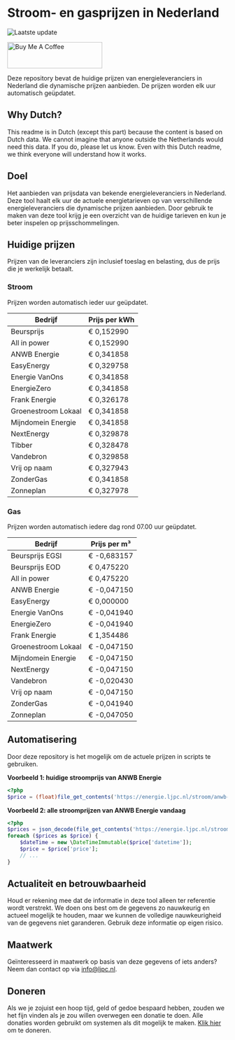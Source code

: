 # Stroom- en gasprijzen in Nederland

![Laatste update](https://img.shields.io/badge/laatste%20update-2025--01--02%2018%3A00%20CET-brightgreen)

<a href="https://www.buymeacoffee.com/Lars-" target="_blank"><img src="https://cdn.buymeacoffee.com/buttons/v2/default-orange.png" alt="Buy Me A Coffee" height="60" style="height: 60px !important;width: 217px !important;" ></a>

Deze repository bevat de huidige prijzen van energieleveranciers in Nederland die dynamische prijzen aanbieden. De prijzen worden elk uur automatisch geüpdatet.

## Why Dutch?

This readme is in Dutch (except this part) because the content is based on Dutch data. We cannot imagine that anyone outside the Netherlands would need this data. If you do, please let us know. Even with this Dutch readme, we think
everyone will understand how it works.

## Doel

Het aanbieden van prijsdata van bekende energieleveranciers in Nederland. Deze tool haalt elk uur de actuele energietarieven op van verschillende energieleveranciers die dynamische prijzen aanbieden. Door gebruik te maken van deze tool
krijg je een overzicht van de huidige tarieven en kun je beter inspelen op prijsschommelingen.

## Huidige prijzen

Prijzen van de leveranciers zijn inclusief toeslag en belasting, dus de prijs die je werkelijk betaalt.

### Stroom

Prijzen worden automatisch ieder uur geüpdatet.

 Bedrijf | Prijs per kWh 
---------|---------------
Beursprijs | € 0,152990
All in power | € 0,152990
ANWB Energie | € 0,341858
EasyEnergy | € 0,329758
Energie VanOns | € 0,341858
EnergieZero | € 0,341858
Frank Energie | € 0,326178
Groenestroom Lokaal | € 0,341858
Mijndomein Energie | € 0,341858
NextEnergy | € 0,329878
Tibber | € 0,328478
Vandebron | € 0,329858
Vrij op naam | € 0,327943
ZonderGas | € 0,341858
Zonneplan | € 0,327978


### Gas

Prijzen worden automatisch iedere dag rond 07.00 uur geüpdatet.

 Bedrijf | Prijs per m³ 
---------|--------------
Beursprijs EGSI | € -0,683157
Beursprijs EOD | € 0,475220
All in power | € 0,475220
ANWB Energie | € -0,047150
EasyEnergy | € 0,000000
Energie VanOns | € -0,041940
EnergieZero | € -0,041940
Frank Energie | € 1,354486
Groenestroom Lokaal | € -0,047150
Mijndomein Energie | € -0,047150
NextEnergy | € -0,047150
Vandebron | € -0,020430
Vrij op naam | € -0,047150
ZonderGas | € -0,041940
Zonneplan | € -0,047050


## Automatisering

Door deze repository is het mogelijk om de actuele prijzen in scripts te gebruiken.

**Voorbeeld 1: huidige stroomprijs van ANWB Energie**

```php
<?php
$price = (float)file_get_contents('https://energie.ljpc.nl/stroom/anwb-energie-nu.txt');

```

**Voorbeeld 2: alle stroomprijzen van ANWB Energie vandaag**

```php
<?php
$prices = json_decode(file_get_contents('https://energie.ljpc.nl/stroom/all-in-power-vandaag.json'),true);
foreach ($prices as $price) {
    $dateTime = new \DateTimeImmutable($price['datetime']);
    $price = $price['price'];
    // ...
}
```

## Actualiteit en betrouwbaarheid

Houd er rekening mee dat de informatie in deze tool alleen ter referentie wordt verstrekt. We doen ons best om de gegevens zo nauwkeurig en actueel mogelijk te houden, maar we kunnen de volledige nauwkeurigheid van de gegevens niet
garanderen. Gebruik deze informatie op eigen risico.

## Maatwerk

Geïnteresseerd in maatwerk op basis van deze gegevens of iets anders? Neem dan contact op
via [info@ljpc.nl](mailto:info@ljpc.nl?subject=Energie%20prijzen).

## Doneren

Als we je zojuist een hoop tijd, geld of gedoe bespaard hebben, zouden we het fijn vinden als je zou willen overwegen een
donatie te doen. Alle donaties worden gebruikt om systemen als dit mogelijk te
maken. [Klik hier](https://www.buymeacoffee.com/Lars-) om te doneren.
